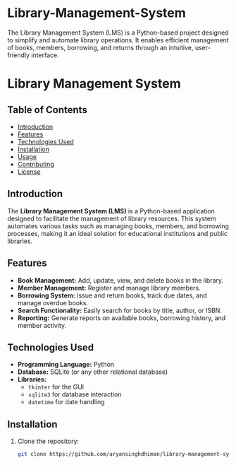 # Library-Management-System
The Library Management System (LMS) is a Python-based project designed to simplify and automate library operations. It enables efficient management of books, members, borrowing, and returns through an intuitive, user-friendly interface.
# Library Management System

## Table of Contents
- [Introduction](#introduction)
- [Features](#features)
- [Technologies Used](#technologies-used)
- [Installation](#installation)
- [Usage](#usage)
- [Contributing](#contributing)
- [License](#license)

## Introduction
The **Library Management System (LMS)** is a Python-based application designed to facilitate the management of library resources. This system automates various tasks such as managing books, members, and borrowing processes, making it an ideal solution for educational institutions and public libraries.

## Features
- **Book Management:** Add, update, view, and delete books in the library.
- **Member Management:** Register and manage library members.
- **Borrowing System:** Issue and return books, track due dates, and manage overdue books.
- **Search Functionality:** Easily search for books by title, author, or ISBN.
- **Reporting:** Generate reports on available books, borrowing history, and member activity.

## Technologies Used
- **Programming Language:** Python
- **Database:** SQLite (or any other relational database)
- **Libraries:** 
  - `tkinter` for the GUI
  - `sqlite3` for database interaction
  - `datetime` for date handling

## Installation
1. Clone the repository:
   ```bash
   git clone https://github.com/aryansinghdhiman/library-management-system.git
